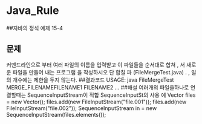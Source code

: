 # Java_Rule
##자바의 정석 예제 15-4 
## 문제
커맨드라인으로 부터 여러 파일의 이름을 입력받고 이 파일들을 순서대로 합쳐 ,
서 새로운 파일을 만들어 내는 프로그램 을 작성하시오 단 합칠 파 (FileMergeTest.java) . ,
일의 개수에는 제한을 두지 않는다.
##결과코드
USAGE: java FileMergeTest MERGE_FILENAMEFILENAME1 FILENAME2 ...
##해설
여러개의 파일을하나로 연결할때는 SequenceInputStream이 적합
 SequenceInputSt의 사용 예
 Vector files = new Vector();
files.add(new FileInputStream("file.001"));
files.add(new FileInputStream("file.002"));
SequenceInputStream in = new SequenceInputStream(files.elements());
